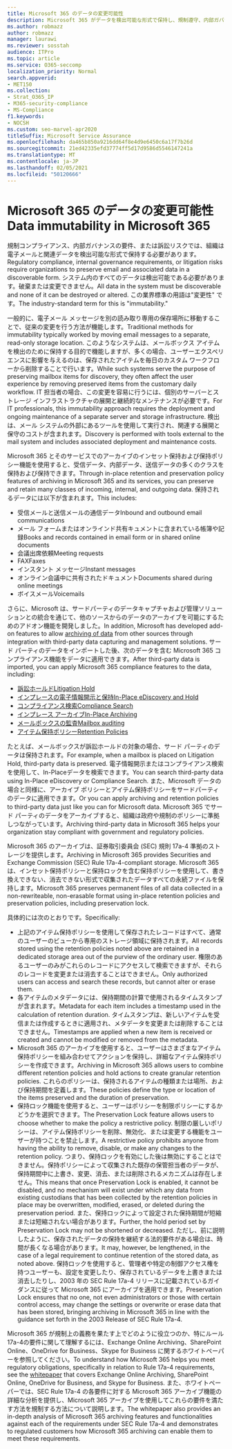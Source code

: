 ```yaml
---
title: Microsoft 365 のデータの変更可能性
description: Microsoft 365 がデータを検出可能な形式で保持し、規制遵守、内部ガバナンス要件、および訴訟リスクに対処する方法について説明します。
ms.author: robmazz
author: robmazz
manager: laurawi
ms.reviewer: sosstah
audience: ITPro
ms.topic: article
ms.service: O365-seccomp
localization_priority: Normal
search.appverid:
- MET150
ms.collection:
- Strat_O365_IP
- M365-security-compliance
- MS-Compliance
f1.keywords:
- NOCSH
ms.custom: seo-marvel-apr2020
titleSuffix: Microsoft Service Assurance
ms.openlocfilehash: da465b850a9216dd64f8e4d9e6450c6a17f7b26d
ms.sourcegitcommit: 21ed42335efd37774ff5d17d9586d5546147241a
ms.translationtype: MT
ms.contentlocale: ja-JP
ms.lasthandoff: 02/05/2021
ms.locfileid: "50120666"
---
```

# <a name="data-immutability-in-microsoft-365"></a><span data-ttu-id="19983-103">Microsoft 365 のデータの変更可能性</span><span class="sxs-lookup"><span data-stu-id="19983-103">Data immutability in Microsoft 365</span></span>

<span data-ttu-id="19983-104">規制コンプライアンス、内部ガバナンスの要件、または訴訟リスクでは、組織は電子メールと関連データを検出可能な形式で保持する必要があります。</span><span class="sxs-lookup"><span data-stu-id="19983-104">Regulatory compliance, internal governance requirements, or litigation risks require organizations to preserve email and associated data in a discoverable form.</span></span> <span data-ttu-id="19983-105">システム内のすべてのデータは検出可能である必要があります。破棄または変更できません。</span><span class="sxs-lookup"><span data-stu-id="19983-105">All data in the system must be discoverable and none of it can be destroyed or altered.</span></span> <span data-ttu-id="19983-106">この業界標準の用語は"変更性" です。</span><span class="sxs-lookup"><span data-stu-id="19983-106">The industry-standard term for this is "immutability."</span></span>

<span data-ttu-id="19983-107">一般的に、電子メール メッセージを別の読み取り専用の保存場所に移動することで、従来の変更を行う方法が機能します。</span><span class="sxs-lookup"><span data-stu-id="19983-107">Traditional methods for immutability typically worked by moving email messages to a separate, read-only storage location.</span></span> <span data-ttu-id="19983-108">このようなシステムは、メールボックス アイテムを検出のために保持する目的で機能しますが、多くの場合、ユーザーエクスペリエンスに影響を与えるのは、保存されたアイテムを毎日のカスタム ワークフローから削除することで行います。</span><span class="sxs-lookup"><span data-stu-id="19983-108">While such systems serve the purpose of preserving mailbox items for discovery, they often affect the user experience by removing preserved items from the customary daily workflow.</span></span> <span data-ttu-id="19983-109">IT 担当者の場合、この変更を容易に行うには、個別のサーバーとストレージ インフラストラクチャの展開と継続的なメンテナンスが必要です。</span><span class="sxs-lookup"><span data-stu-id="19983-109">For IT professionals, this immutability approach requires the deployment and ongoing maintenance of a separate server and storage infrastructure.</span></span> <span data-ttu-id="19983-110">検出は、メール システムの外部にあるツールを使用して実行され、関連する展開と保守のコストが含まれます。</span><span class="sxs-lookup"><span data-stu-id="19983-110">Discovery is performed with tools external to the mail system and includes associated deployment and maintenance costs.</span></span>

<span data-ttu-id="19983-111">Microsoft 365 とそのサービスでのアーカイブのインセット保持および保持ポリシー機能を使用すると、受信データ、内部データ、送信データの多くのクラスを保持および保持できます。</span><span class="sxs-lookup"><span data-stu-id="19983-111">Through in-place retention and preservation policy features of archiving in Microsoft 365 and its services, you can preserve and retain many classes of incoming, internal, and outgoing data.</span></span> <span data-ttu-id="19983-112">保持されるデータには以下が含まれます。</span><span class="sxs-lookup"><span data-stu-id="19983-112">This includes:</span></span>

- <span data-ttu-id="19983-113">受信メールと送信メールの通信データ</span><span class="sxs-lookup"><span data-stu-id="19983-113">Inbound and outbound email communications</span></span>
- <span data-ttu-id="19983-114">メール フォームまたはオンラインド共有キュメントに含まれている帳簿や記録</span><span class="sxs-lookup"><span data-stu-id="19983-114">Books and records contained in email form or in shared online documents</span></span>
- <span data-ttu-id="19983-115">会議出席依頼</span><span class="sxs-lookup"><span data-stu-id="19983-115">Meeting requests</span></span>
- <span data-ttu-id="19983-116">FAX</span><span class="sxs-lookup"><span data-stu-id="19983-116">Faxes</span></span>
- <span data-ttu-id="19983-117">インスタント メッセージ</span><span class="sxs-lookup"><span data-stu-id="19983-117">Instant messages</span></span>
- <span data-ttu-id="19983-118">オンライン会議中に共有されたドキュメント</span><span class="sxs-lookup"><span data-stu-id="19983-118">Documents shared during online meetings</span></span>
- <span data-ttu-id="19983-119">ボイスメール</span><span class="sxs-lookup"><span data-stu-id="19983-119">Voicemails</span></span>

<span data-ttu-id="19983-120">さらに、Microsoft は、サードパーティのデータキャプチャおよび管理ソリューション[](https://support.office.com/article/Archiving-third-party-data-in-Office-365-0ce338d5-3666-4a18-86ab-c6910ff408cc)との統合を通じて、他のソースからのデータのアーカイブを可能にするためのアドオン機能を開発しました。</span><span class="sxs-lookup"><span data-stu-id="19983-120">In addition, Microsoft has developed add-on features to allow [archiving of data](https://support.office.com/article/Archiving-third-party-data-in-Office-365-0ce338d5-3666-4a18-86ab-c6910ff408cc) from other sources through integration with third-party data capturing and management solutions.</span></span> <span data-ttu-id="19983-121">サード パーティのデータをインポートした後、次のデータを含む Microsoft 365 コンプライアンス機能をデータに適用できます。</span><span class="sxs-lookup"><span data-stu-id="19983-121">After third-party data is imported, you can apply Microsoft 365 compliance features to the data, including:</span></span>

- [<span data-ttu-id="19983-122">訴訟ホールド</span><span class="sxs-lookup"><span data-stu-id="19983-122">Litigation Hold</span></span>](/microsoft-365/compliance/create-a-litigation-hold)
- [<span data-ttu-id="19983-123">インプレースの電子情報開示と保持</span><span class="sxs-lookup"><span data-stu-id="19983-123">In-Place eDiscovery and Hold</span></span>](/microsoft-365/compliance/manage-legal-investigations)
- [<span data-ttu-id="19983-124">コンプライアンス検索</span><span class="sxs-lookup"><span data-stu-id="19983-124">Compliance Search</span></span>](/microsoft-365/compliance/search-for-content)
- [<span data-ttu-id="19983-125">インプレース アーカイブ</span><span class="sxs-lookup"><span data-stu-id="19983-125">In-Place Archiving</span></span>](/microsoft-365/compliance/enable-archive-mailboxes)
- [<span data-ttu-id="19983-126">メールボックスの監査</span><span class="sxs-lookup"><span data-stu-id="19983-126">Mailbox auditing</span></span>](/microsoft-365/compliance/enable-mailbox-auditing)
- [<span data-ttu-id="19983-127">アイテム保持ポリシー</span><span class="sxs-lookup"><span data-stu-id="19983-127">Retention Policies</span></span>](/microsoft-365/compliance/retention-policies)

<span data-ttu-id="19983-128">たとえば、メールボックスが訴訟ホールドの対象の場合、サード パーティのデータは保持されます。</span><span class="sxs-lookup"><span data-stu-id="19983-128">For example, when a mailbox is placed on Litigation Hold, third-party data is preserved.</span></span> <span data-ttu-id="19983-129">電子情報開示またはコンプライアンス検索を使用して、In-Placeデータを検索できます。</span><span class="sxs-lookup"><span data-stu-id="19983-129">You can search third-party data using In-Place eDiscovery or Compliance Search.</span></span> <span data-ttu-id="19983-130">また、Microsoft データの場合と同様に、アーカイブ ポリシーとアイテム保持ポリシーをサードパーティのデータに適用できます。</span><span class="sxs-lookup"><span data-stu-id="19983-130">Or you can apply archiving and retention policies to third-party data just like you can for Microsoft data.</span></span> <span data-ttu-id="19983-131">Microsoft 365 でサード パーティのデータをアーカイブすると、組織は政府や規制のポリシーに準拠しつながっています。</span><span class="sxs-lookup"><span data-stu-id="19983-131">Archiving third-party data in Microsoft 365 helps your organization stay compliant with government and regulatory policies.</span></span>

<span data-ttu-id="19983-132">Microsoft 365 のアーカイブは、証券取引委員会 (SEC) 規則 17a-4 準拠のストレージを提供します。</span><span class="sxs-lookup"><span data-stu-id="19983-132">Archiving in Microsoft 365 provides Securities and Exchange Commission (SEC) Rule 17a-4-compliant storage.</span></span> <span data-ttu-id="19983-133">Microsoft 365 は、インセット保持ポリシーと保持ロックを含む保持ポリシーを使用して、書き換えできない、消去できない形式で収集されたデータすべての永続ファイルを保持します。</span><span class="sxs-lookup"><span data-stu-id="19983-133">Microsoft 365 preserves permanent files of all data collected in a non-rewriteable, non-erasable format using in-place retention policies and preservation policies, including preservation lock.</span></span>

<span data-ttu-id="19983-134">具体的には次のとおりです。</span><span class="sxs-lookup"><span data-stu-id="19983-134">Specifically:</span></span>

- <span data-ttu-id="19983-135">上記のアイテム保持ポリシーを使用して保存されたレコードはすべて、通常のユーザーのビューから専用のストレージ領域に保持されます。</span><span class="sxs-lookup"><span data-stu-id="19983-135">All records stored using the retention policies noted above are retained in a dedicated storage area out of the purview of the ordinary user.</span></span> <span data-ttu-id="19983-136">権限のあるユーザーのみがこれらのレコードにアクセスして検索できますが、それらのレコードを変更または消去することはできません。</span><span class="sxs-lookup"><span data-stu-id="19983-136">Only authorized users can access and search these records, but cannot alter or erase them.</span></span>
- <span data-ttu-id="19983-137">各アイテムのメタデータには、保持期間の計算で使用されるタイムスタンプが含まれます。</span><span class="sxs-lookup"><span data-stu-id="19983-137">Metadata for each item includes a timestamp used in the calculation of retention duration.</span></span> <span data-ttu-id="19983-138">タイムスタンプは、新しいアイテムを受信または作成するときに適用され、メタデータを変更または削除することはできません。</span><span class="sxs-lookup"><span data-stu-id="19983-138">Timestamps are applied when a new item is received or created and cannot be modified or removed from the metadata.</span></span>
- <span data-ttu-id="19983-139">Microsoft 365 のアーカイブを使用すると、ユーザーはさまざまなアイテム保持ポリシーを組み合わせてアクションを保持し、詳細なアイテム保持ポリシーを作成できます。</span><span class="sxs-lookup"><span data-stu-id="19983-139">Archiving in Microsoft 365 allows users to combine different retention policies and hold actions to create granular retention policies.</span></span> <span data-ttu-id="19983-140">これらのポリシーは、保持されるアイテムの種類または場所、および保持期間を定義します。</span><span class="sxs-lookup"><span data-stu-id="19983-140">These policies define the type or location of the items preserved and the duration of preservation.</span></span>
- <span data-ttu-id="19983-141">保持ロック機能を使用すると、ユーザーはポリシーを制限ポリシーにするかどうかを選択できます。</span><span class="sxs-lookup"><span data-stu-id="19983-141">The Preservation Lock feature allows users to choose whether to make the policy a restrictive policy.</span></span> <span data-ttu-id="19983-142">制限の厳しいポリシーは、アイテム保持ポリシーを削除、無効化、または変更する機能をユーザーが持つことを禁止します。</span><span class="sxs-lookup"><span data-stu-id="19983-142">A restrictive policy prohibits anyone from having the ability to remove, disable, or make any changes to the retention policy.</span></span> <span data-ttu-id="19983-143">つまり、保持ロックを有効にした後は無効にすることはできません。保持ポリシーによって収集された既存の保管担当者のデータが、保持期間中に上書き、変更、消去、または削除されるメカニズムは存在しません。</span><span class="sxs-lookup"><span data-stu-id="19983-143">This means that once Preservation Lock is enabled, it cannot be disabled, and no mechanism will exist under which any data from existing custodians that has been collected by the retention policies in place may be overwritten, modified, erased, or deleted during the preservation period.</span></span> <span data-ttu-id="19983-144">また、保持ロックによって設定された保持期間が短縮または短縮されない場合があります。</span><span class="sxs-lookup"><span data-stu-id="19983-144">Further, the hold period set by Preservation Lock may not be shortened or decreased.</span></span> <span data-ttu-id="19983-145">ただし、前に説明したように、保存されたデータの保持を継続する法的要件がある場合は、時間が長くなる場合があります。</span><span class="sxs-lookup"><span data-stu-id="19983-145">It may, however, be lengthened, in the case of a legal requirement to continue retention of the stored data, as noted above.</span></span> <span data-ttu-id="19983-146">保持ロックを使用すると、管理者や特定の制御アクセス権を持つユーザーも、設定を変更したり、保存されているデータを上書きまたは消去したりし、2003 年の SEC Rule 17a-4 リリースに記載されているガイダンスに従って Microsoft 365 にアーカイブを適用できます。</span><span class="sxs-lookup"><span data-stu-id="19983-146">Preservation Lock ensures that no one, not even administrators or those with certain control access, may change the settings or overwrite or erase data that has been stored, bringing archiving in Microsoft 365 in line with the guidance set forth in the 2003 Release of SEC Rule 17a-4.</span></span>

<span data-ttu-id="19983-147">Microsoft 365 が規制上の義務を果たす上でどのように役立つのか、特にルール 17a-4[](https://www.microsoft.com/microsoft-365/blog/wp-content/uploads/2015/11/Microsoft-EOA-White-Paper.pdf)の要件に関して理解するには、Exchange Online Archiving、SharePoint Online、OneDrive for Business、Skype for Business に関するホワイトペーパーを参照してください。</span><span class="sxs-lookup"><span data-stu-id="19983-147">To understand how Microsoft 365 helps you meet regulatory obligations, specifically in relation to Rule 17a-4 requirements, see the [whitepaper](https://www.microsoft.com/microsoft-365/blog/wp-content/uploads/2015/11/Microsoft-EOA-White-Paper.pdf) that covers Exchange Online Archiving, SharePoint Online, OneDrive for Business, and Skype for Business.</span></span> <span data-ttu-id="19983-148">また、ホワイトペーパーでは、SEC Rule 17a-4 の各要件に対する Microsoft 365 アーカイブ機能の詳細な分析を提供し、Microsoft 365 アーカイブを使用してこれらの要件を満たす方法を規制する方法について説明します。</span><span class="sxs-lookup"><span data-stu-id="19983-148">The whitepaper also provides an in-depth analysis of Microsoft 365 archiving features and functionalities against each of the requirements under SEC Rule 17a-4 and demonstrates to regulated customers how Microsoft 365 archiving can enable them to meet these requirements.</span></span>
